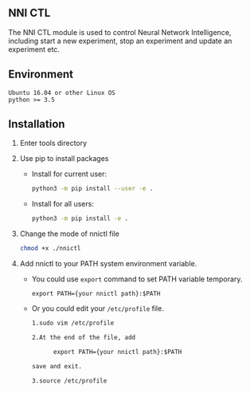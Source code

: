 ## NNI CTL
The NNI CTL module is used to control Neural Network Intelligence, including start a new experiment, stop an experiment and update an experiment etc.
## Environment

```
Ubuntu 16.04 or other Linux OS
python >= 3.5
```

## Installation

1. Enter tools directory

1. Use pip to install packages
    * Install for current user:

      ```bash
      python3 -m pip install --user -e .
      ```

    * Install for all users:

      ```bash
      python3 -m pip install -e .
      ```

1. Change the mode of nnictl file

    ```bash
    chmod +x ./nnictl
    ```

1. Add nnictl to your PATH system environment variable.

    * You could use `export` command to set PATH variable temporary.

          export PATH={your nnictl path}:$PATH

    * Or you could edit your `/etc/profile` file.

      ```txt
      1.sudo vim /etc/profile

      2.At the end of the file, add

            export PATH={your nnictl path}:$PATH

      save and exit.

      3.source /etc/profile
      ```

